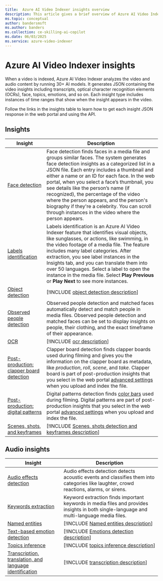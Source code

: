 ```yaml
---
title:  Azure AI Video Indexer insights overview
description: This article gives a brief overview of Azure AI Video Indexer insights.
ms.topic: conceptual
author: bandersmsft
ms.author: banders
ms.collection: ce-skilling-ai-copilot
ms.date: 06/03/2025
ms.service: azure-video-indexer
---
```


# Azure AI Video Indexer insights

When a video is indexed, Azure AI Video Indexer analyzes the video and audio content by running 30+ AI models. It generates JSON containing the video insights including transcripts, optical character recognition elements (OCRs), face, topics, emotions, and so on. Each insight type includes instances of time ranges that show when the insight appears in the video. 

Follow the links in the insights table to learn how to get each insight JSON response in the web portal and using the API.

## Insights

| Insight | Description |
| ------- | ----------- |
| [Face detection](face-detection-insight.md) | Face detection finds faces in a media file and groups similar faces. The system generates face detection insights as a categorized list in a JSON file. Each entry includes a thumbnail and either a name or an ID for each face. In the web portal, when you select a face’s thumbnail, you see details like the person’s name (if recognized), the percentage of the video where the person appears, and the person's biography if they're a celebrity. You can scroll through instances in the video where the person appears. |
| [Labels identification](labels-identification-insight.md) | Labels identification is an Azure AI Video Indexer feature that identifies visual objects, like sunglasses, or actions, like swimming, in the video footage of a media file. The feature includes many label categories. After extraction, you see label instances in the Insights tab, and you can translate them into over 50 languages. Select a label to open the instance in the media file. Select **Play Previous** or **Play Next** to see more instances. |
| [Object detection](object-detection-insight.md)| [!INCLUDE [object detection description](./includes/object-detection-description.md)] |
|[Observed people detection](observed-matched-people-insight.md) | Observed people detection and matched faces automatically detect and match people in media files. Observed people detection and matched faces can be set to display insights on people, their clothing, and the exact timeframe of their appearance. |
| [OCR](ocr-insight.md) | [!INCLUDE [ocr description](./includes/ocr-description.md)] |
| [Post-production: clapper board detection](clapper-board-insight.md) | Clapper board detection finds clapper boards used during filming and gives you the information on the clapper board as metadata, like *production*, *roll*, *scene*, and *take*. Clapper board is part of post-production insights that you select in the web portal [advanced settings](indexing-configuration-guide.md?#advanced-settings) when you upload and index the file. |
| [Post-production: digital patterns](digital-patterns-color-bars-insight.md) | Digital patterns detection finds [color bars](https://en.wikipedia.org/wiki/SMPTE_color_bars) used during filming. Digital patterns are part of post-production insights that you select in the web portal [advanced settings](indexing-configuration-guide.md?#advanced-settings) when you upload and index the file. |
| [Scenes, shots, and keyframes](scene-shot-keyframe-detection-insight.md) | [!INCLUDE [Scenes, shots detection and keyframes description](./includes/scene-shot-keyframe-detection-description.md)] |

## Audio insights
| Insight | Description |
| ------- | ----------- |
| [Audio effects detection](audio-effects-detection-insight.md) | Audio effects detection detects acoustic events and classifies them into categories like laughter, crowd reactions, alarms, or sirens. |
| [Keywords extraction](keywords-insight.md) | Keyword extraction finds important keywords in media files and provides insights in both single-language and multi-language media files. |
| [Named entities](named-entities-insight.md) | [!INCLUDE [Named entities description](./includes/named-entities-description.md)] |
| [Text-based emotion detection](text-based-emotions-detection-insight.md) | [!INCLUDE [Emotions detection description](./includes/text-based-emotions-detection-description.md)] |
| [Topics inference](topics-inference-insight.md) | [!INCLUDE [topics inference description](./includes/topics-inference-description.md)] |
| [Transcription, translation, and language identification](transcription-translation-lid-insight.md) | [!INCLUDE [transcription description](./includes/transcription-translation-lid-description.md)] |
